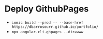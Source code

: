 # Deploy GithubPages

- `ionic build --prod -- --base-href https://dbarrosourr.github.io/portfolio/`
- `npx angular-cli-ghpages --dir=www`


